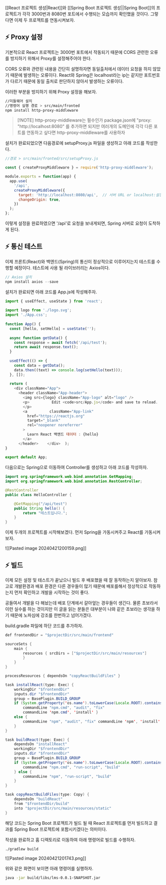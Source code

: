 [[React 프로젝트 생성|React]]와 [[Spring Boot 프로젝트 생성||Spring Boot]]의 프로젝트가 각각 3000번과 8080번 포트에서 수행되는 모습까지 확인했을 것이다. 그렇다면 이제 두 프로젝트를 연동시켜보자.

## ⚡️ Proxy 설정

기본적으로 React 프로젝트는 3000번 포트에서 작동되기 때문에 CORS 관련한 오류를 방지하기 위해서 Proxy를 설정해주어야 한다.

CORS 오류와 관련된 내용을 간단히 설명하자면 동일출처에서 데이터 요청을 하지 않았기 때문에 발생하는 오류이다. React와 Spring은 localhost라는 ip는 같지만 포트번호가 다르기 때문에 동일 출처로 판단하지 않아서 발생하는 오류이다.

이러한 부분을 방지하기 위해 Proxy 설정을 해보자.

```bash
//미들웨어 설치
//명령어 실행 경로 > src/main/fronted
npm install http-proxy-middleware
```

> [!NOTE] http-proxy-middleware는 필수인가
> package.json에 "proxy: "http://localhost:8080" 를 추가하면 되지만
> 여러개의 도메인에 각각 다른 포트를 연동하고 싶다면 
> http-proxy-middleware를 사용하자

설치가 완료되었으면 다음경로에 setupProxy.js 파일을 생성하고 아래 코드를 작성한다.

```js
//경로 > src/main/fronted/src/setupProxy.js

const { createProxyMiddleware } = require('http-proxy-middleware');

module.exports = function(app) {
  app.use(
    '/api',
    createProxyMiddleware({
      target: 'http://localhost:8080/api',	// 서버 URL or localhost:설정한포트번호
      changeOrigin: true,
    })
  );
};
```

이렇게 설정을 완료하였으면 '/api'로 요청을 보내게되면, Spring 서버로 요청이 도착하게 된다.

## ⚡️ 통신 테스트

이제 프론트(React)와 백엔드(Spring)의 통신이 정상적으로 이루어지는지 테스트를 수행할 예정이다. 테스트에 사용 될 라이브러리는 Axios이다.

```js
// Axios 설치
npm install axios --save
```

설치가 완료되면 아래 코드를 App.js에 작성해주자.

```js
import { useEffect, useState } from 'react';  
  
import logo from './logo.svg';  
import './App.css';  
  
function App() {  
  const [hello, setHello] = useState('');  
  
  async function getData() {  
    const response = await fetch('/api/test');  
    return await response.text();  
  }  
  
  useEffect(() => {  
    const data = getData();  
    data.then((text) => console.log(setHello(text)));  
  }, []);  
  
  return (  
    <div className="App">  
      <header className="App-header">  
        <img src={logo} className="App-logo" alt="logo" />  
        <p>          Edit <code>src/App.js</code> and save to reload.  
        </p>  
        <a          className="App-link"  
          href="https://reactjs.org"  
          target="_blank"  
          rel="noopener noreferrer"  
        >  
          Learn React 백엔드 데이터 : {hello}  
        </a>  
      </header>    </div>  );  
}  
  
export default App;
```

다음으로는 Spring으로 이동하여 Controller를 생성하고 아래 코드를 작성하자.

```java
import org.springframework.web.bind.annotation.GetMapping;
import org.springframework.web.bind.annotation.RestController;

@RestController
public class HelloController {

    @GetMapping("/api/test")
    public String hello() {
        return "테스트입니다.";
    }
}
```

이제 두개의 프로젝트를 시작해보겠다. 먼저 Spring을 가동시켜주고 React를 가동시켜보자.

![[Pasted image 20240421200159.png]]


## ⚡️ 빌드

이제 모든 설정 및 테스트가 끝났으니 빌드 후 배포했을 때 잘 동작하는지 알아보자. 참고로 개발환경과 배포 환경은 다른 경우들이 많기 때문에 배포를해서 정상적으로 작동하는지 먼저 확인하고 개발을 시작하는 것이 좋다.

공들여서 개발을 다 해놨는데 배포 단계에서 갈아엎는 경우들이 생긴다. 물론 초보라서 이런 실수를 하는 것이지만 이 글을 읽는 분들은 대부분이 나와 같은 초보라는 생각을 하기 때문에 노파심에 강조를 한번하고 넘어가겠다.

build.gradle 파일에 하단 코드를 추가하자.

```java
def frontendDir = "$projectDir/src/main/frontend"

sourceSets {
	main {
		resources { srcDirs = ["$projectDir/src/main/resources"]
		}
	}
}

processResources { dependsOn "copyReactBuildFiles" }

task installReact(type: Exec) {
	workingDir "$frontendDir"
	inputs.dir "$frontendDir"
	group = BasePlugin.BUILD_GROUP
	if (System.getProperty('os.name').toLowerCase(Locale.ROOT).contains('windows')) {
		commandLine "npm.cmd", "audit", "fix"
		commandLine 'npm.cmd', 'install' }
	else {
		commandLine "npm", "audit", "fix" commandLine 'npm', 'install'
	}
}

task buildReact(type: Exec) {
	dependsOn "installReact"
	workingDir "$frontendDir"
	inputs.dir "$frontendDir"
	group = BasePlugin.BUILD_GROUP
	if (System.getProperty('os.name').toLowerCase(Locale.ROOT).contains('windows')) {
		commandLine "npm.cmd", "run-script", "build"
	} else {
		commandLine "npm", "run-script", "build"
	}
}

task copyReactBuildFiles(type: Copy) {
	dependsOn "buildReact"
	from "$frontendDir/build"
	into "$projectDir/src/main/resources/static"
}
```

해당 코드는 Spring Boot 프로젝트가 빌드 될 때 React 프로젝트를 먼저 빌드하고 결과를 Spring Boot 프로젝트에 포함시키겠다는 의미이다.

작성을 완료하고 홈 디렉토리로 이동하여 아래 명령어로 빌드를 수행하자.

```bash
./gradlew build
```

![[Pasted image 20240421201743.png]]

위와 같은 화면이 보이면 아래 명령어를 실행하자.

```bash
java -jar build/libs/lms-0.0.1-SNAPSHOT.jar
```
